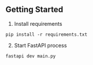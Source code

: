 

## Getting Started

1. Install requirements

```
pip install -r requirements.txt
```

2. Start FastAPI process

```shell
fastapi dev main.py
```
